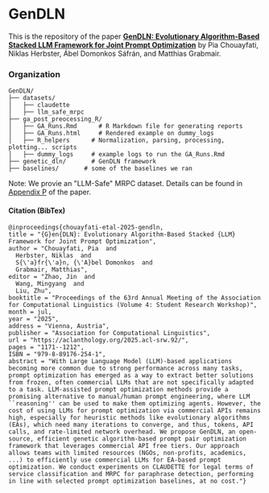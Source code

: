 # GenDLN

This is the repository of the paper [**GenDLN: Evolutionary Algorithm-Based Stacked LLM Framework for Joint Prompt Optimization**](https://aclanthology.org/2025.acl-srw.92/) by Pia Chouayfati, Niklas Herbster, Ábel Domonkos Sáfrán, and Matthias Grabmair.

### Organization

    GenDLN/
    ├── datasets/
    │   ├── claudette
    │   ├── llm_safe_mrpc
    ├── ga_post_preocessing_R/
    │   ├── GA_Runs.Rmd      # R Markdown file for generating reports
    │   ├── GA_Runs.html     # Rendered example on dummy_logs
    │   ├── R_helpers      # Normalization, parsing, processing, plotting... scripts
    │   ├── dummy_logs     # example logs to run the GA_Runs.Rmd
    ├── genetic_dln/       # GenDLN framework
    ├── baselines/       # some of the baselines we ran



Note: We provie an "LLM-Safe" MRPC dataset. Details can be found in [Appendix P](https://aclanthology.org/2025.acl-srw.92.pdf) of the paper.

#### Citation (BibTex)

    @inproceedings{chouayfati-etal-2025-gendln,
    title = "{G}en{DLN}: Evolutionary Algorithm-Based Stacked {LLM} Framework for Joint Prompt Optimization",
    author = "Chouayfati, Pia  and
      Herbster, Niklas  and
      S{\'a}fr{\'a}n, {\'A}bel Domonkos  and
      Grabmair, Matthias",
    editor = "Zhao, Jin  and
      Wang, Mingyang  and
      Liu, Zhu",
    booktitle = "Proceedings of the 63rd Annual Meeting of the Association for Computational Linguistics (Volume 4: Student Research Workshop)",
    month = jul,
    year = "2025",
    address = "Vienna, Austria",
    publisher = "Association for Computational Linguistics",
    url = "https://aclanthology.org/2025.acl-srw.92/",
    pages = "1171--1212",
    ISBN = "979-8-89176-254-1",
    abstract = "With Large Language Model (LLM)-based applications becoming more common due to strong performance across many tasks, prompt optimization has emerged as a way to extract better solutions from frozen, often commercial LLMs that are not specifically adapted to a task. LLM-assisted prompt optimization methods provide a promising alternative to manual/human prompt engineering, where LLM ``reasoning'' can be used to make them optimizing agents. However, the cost of using LLMs for prompt optimization via commercial APIs remains high, especially for heuristic methods like evolutionary algorithms (EAs), which need many iterations to converge, and thus, tokens, API calls, and rate-limited network overhead. We propose GenDLN, an open-source, efficient genetic algorithm-based prompt pair optimization framework that leverages commercial API free tiers. Our approach allows teams with limited resources (NGOs, non-profits, academics, ...) to efficiently use commercial LLMs for EA-based prompt optimization. We conduct experiments on CLAUDETTE for legal terms of service classification and MRPC for paraphrase detection, performing in line with selected prompt optimization baselines, at no cost."}

